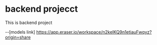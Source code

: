 # backend projecct

This is backend project

--[models link] https://app.eraser.io/workspace/n2keIKQ9n1etiauFwqyz?origin=share
